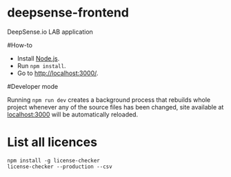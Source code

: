 deepsense-frontend
==================

DeepSense.io LAB application

#How-to

 * Install [Node.js](http://nodejs.org/).
 * Run `npm install`.
 * Go to [http://localhost:3000/](http://localhost:3000/).

#Developer mode

Running `npm run dev` creates a background process that rebuilds whole project whenever any of the source files has been changed, site available at [localhost:3000](http://localhost:3000/) will be automatically reloaded.

# List all licences

```
npm install -g license-checker
license-checker --production --csv
```
